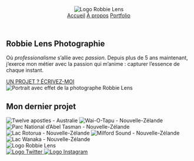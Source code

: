 <!DOCTYPE html>
<html lang="fr">

<head>
    <meta charset="utf-8" >
    <title>Accueil - Robbie Lens Photographie</title>
    <link href="style.css" rel="stylesheet" >
    <link rel="preconnect" href="https://fonts.googleapis.com">
    <link rel="preconnect" href="https://fonts.gstatic.com" crossorigin>
    <link href="https://fonts.googleapis.com/css2?family=Manrope&family=Montserrat&display=swap" rel="stylesheet">
</head>

<body>
    <header>
        <nav>
            <img src="images/logo.png" alt="Logo Robbie Lens" >
            <div>
                <a href="index.html">Accueil</a>
                <a href="a-propos.html">À propos</a>
                <a href="portfolio.html">Portfolio</a>
            </div>
        </nav>
    </header>
    <main>
        <section class="accueil-introduction">
            <div>
                <h1>Robbie Lens Photographie</h1>
                <p>
                    Où <em>professionalisme</em> s’allie avec <em>passion</em>. Depuis
                    plus de 5 ans maintenant, j’exerce mon métier avec la passion
                    qui m’anime : capturer l’essence de chaque instant.
                </p>
                <a href="" class="cta">UN PROJET ? ÉCRIVEZ-MOI</a>
            </div>
            <img src="images/robbie-lens.png" alt="Portrait avec effet de la photographe Robbie Lens" >
        </section>
        <section class="accueil-photos">
            <h2>Mon dernier projet</h2>
            <div>
                <img src="images/accueil/element-1.png" alt="Twelve apostles - Australie" >
                <img src="images/accueil/element-2.png" alt="Wai-O-Tapu - Nouvelle-Zélande" >
                <img src="images/accueil/element-3.png" alt="Parc National d’Abel Tasman - Nouvelle-Zélande" >
            </div>
            <div>
                <img src="images/accueil/element-4.png" alt="Lac Rotorua - Nouvelle-Zélande" >
                <img src="images/accueil/element-5.png" alt="Milford Sound - Nouvelle-Zélande" >
                <img src="images/accueil/element-6.png" alt="Lac Wanaka - Nouvelle-Zélande" >
            </div>
        </section>
    </main>
    <footer>
        <img src="images/logo.png" alt="Logo Robbie Lens" >
        <div>
            <a target="_blank" href="https://twitter.com/" class="lien-icone">
                <img src="images/twitter.png" alt="Logo Twitter" >
            </a>
            <a target="_blank" href="https://www.instagram.com/" class="lien-icone">
                <img src="images/instagram.png" alt="Logo Instagram" >
            </a>
        </div>
    </footer>
</body>

</html>